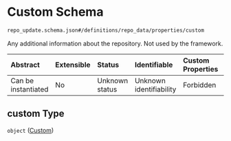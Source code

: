 # Custom Schema

```txt
repo_update.schema.json#/definitions/repo_data/properties/custom
```

Any additional information about the repository. Not used by the framework.

| Abstract            | Extensible | Status         | Identifiable            | Custom Properties | Additional Properties | Access Restrictions | Defined In                                                                           |
| :------------------ | :--------- | :------------- | :---------------------- | :---------------- | :-------------------- | :------------------ | :----------------------------------------------------------------------------------- |
| Can be instantiated | No         | Unknown status | Unknown identifiability | Forbidden         | Allowed               | none                | [repo-update.schema.json*](../../out/repo-update.schema.json "open original schema") |

## custom Type

`object` ([Custom](repo-update-definitions-git-repository-properties-custom.md))
